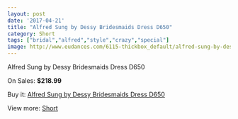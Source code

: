 ```yaml
---
layout: post
date: '2017-04-21'
title: "Alfred Sung by Dessy Bridesmaids Dress D650"
category: Short
tags: ["bridal","alfred","style","crazy","special"]
image: http://www.eudances.com/6115-thickbox_default/alfred-sung-by-dessy-bridesmaids-dress-d650.jpg
---
```

Alfred Sung by Dessy Bridesmaids Dress D650

On Sales: **$218.99**
<a href="https://www.eudances.com/en/short/2182-alfred-sung-by-dessy-bridesmaids-dress-d650.html"><amp-img layout="responsive" width="600" height="600" src="//www.eudances.com/6115-thickbox_default/alfred-sung-by-dessy-bridesmaids-dress-d650.jpg" alt="Alfred Sung by Dessy Bridesmaids Dress D650 0" /></a>
<a href="https://www.eudances.com/en/short/2182-alfred-sung-by-dessy-bridesmaids-dress-d650.html"><amp-img layout="responsive" width="600" height="600" src="//www.eudances.com/6116-thickbox_default/alfred-sung-by-dessy-bridesmaids-dress-d650.jpg" alt="Alfred Sung by Dessy Bridesmaids Dress D650 1" /></a>

Buy it: [Alfred Sung by Dessy Bridesmaids Dress D650](https://www.eudances.com/en/short/2182-alfred-sung-by-dessy-bridesmaids-dress-d650.html "Alfred Sung by Dessy Bridesmaids Dress D650")

View more: [Short](https://www.eudances.com/en/25-short "Short")